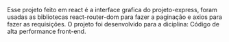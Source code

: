 Esse projeto feito em react é a interface grafica do projeto-express, foram usadas as bibliotecas react-router-dom para fazer a paginação e axios para fazer as requisições. O projeto foi desenvolvido para a diciplina: Código de alta performance front-end. 
